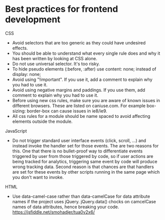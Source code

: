 # Best practices for frontend development

CSS
- Avoid selectors that are too generic as they could have undesired effects. 
- You should be able to understand what every single rule does and why it has been written by looking at CSS alone. 
- Do not use universal selector. It's too risky.
- To hide pseudo elements (:before, :after) use content: none; instead of display: none;
- Avoid using "!important". If you use it, add a  comment to explain why you had to use it.
- Avoid using negative margins and paddings. If you use them, add comment to explain why you had to use it.
- Before using new css rules, make sure you are aware of known issues in different browsers. These are listed on caniuse.com. For example box-sizing: border-box can cause issues in ie8/ie9.
- All css rules for a module should be name spaced to avoid affecting elements outside the module.

JavaScript
- Do not trigger standard user interface events (click, scroll, ...) and instead invoke the handler set for those events. The are two reasons for this. One that there is no bullet-proof way to differentiate events triggered by user from those triggered by code, so if user actions are being tracked for analytics, triggering same event by code will produce wrong tracking data. Second reason is that chances are that handlers are set for these events by other scripts running in the same page which you don't want to invoke.

HTML
- Use data-camel-case rather than data-camelCase for data attribute names if the project uses jQuery. jQuery.data() chocks on camcelCase names of data attributes, hence breaking your code. https://jsfiddle.net/smohadjer/tua0v2x6/
